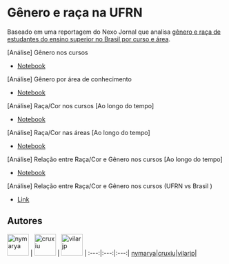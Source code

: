 # Gênero e raça na UFRN
Baseado em uma reportagem do Nexo Jornal que analisa [gênero e raça de estudantes do ensino superior no Brasil por curso e área](https://www.nexojornal.com.br/grafico/2017/12/13/G%C3%AAnero-e-ra%C3%A7a-de-estudantes-do-ensino-superior-no-Brasil-por-curso-e-%C3%A1rea).

[Análise] Gênero nos cursos
 - [Notebook](https://github/nymarya/gender-and-race-ufrn/blob/master/genero_cursos.ipynb)

[Análise] Gênero por área de conhecimento
 - [Notebook](https://github/nymarya/gender-and-race-ufrn/blob/master/genero_areas.ipynb)

[Análise] Raça/Cor nos cursos [Ao longo do tempo]
- [Notebook](https://github/nymarya/gender-and-race-ufrn/blob/master/raca_cursos_areas.ipynb)

[Análise] Raça/Cor nas áreas [Ao longo do tempo]
- [Notebook](https://github/nymarya/gender-and-race-ufrn/blob/master/raca_cursos_areas_anos.ipynb)

[Análise] Relação entre Raça/Cor e Gênero nos cursos [Ao longo do tempo]
  - [Notebook](https://nbviewer.jupyter.org/github/nymarya/gender-and-race-ufrn/blob/master/genero_e_raca_todos.ipynb)

[Análise] Relação entre Raça/Cor e Gênero nos cursos (UFRN vs Brasil )
  - [Link]()


## Autores
[<img alt="nymarya" src="https://avatars1.githubusercontent.com/u/23341788?v=2&s=50" width=50>](https://github.com/nymarya) |
[<img alt="cruxiu"  src="https://avatars3.githubusercontent.com/u/19611403?v=2&s=50" width=50>](https://github.com/cruxiu) |
[<img alt="vilarjp" src="https://avatars1.githubusercontent.com/u/26348686?v=2&s=50" width=50>](https://github.com/vilarjp) |
:---:|:---:|:---:|
[nymarya](https://github.com/nymarya)|[cruxiu](https://github.com/cruxiu)|[vilarjp](https://github.com/vilarjp)|
